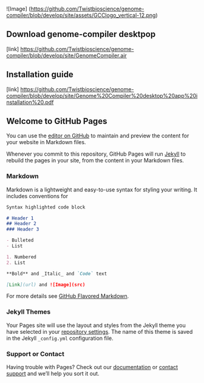 ![Image] (https://github.com/Twistbioscience/genome-compiler/blob/develop/site/assets/GCClogo_vertical-12.png)

## Download genome-compiler desktpop 
[link] https://github.com/Twistbioscience/genome-compiler/blob/develop/site/GenomeCompiler.air

## Installation guide
[link] https://github.com/Twistbioscience/genome-compiler/blob/develop/site/Genome%20Compiler%20desktop%20app%20installation%20.pdf

## Welcome to GitHub Pages

You can use the [editor on GitHub](https://github.com/Twistbioscience/genome-compiler/edit/develop/README.md) to maintain and preview the content for your website in Markdown files.

Whenever you commit to this repository, GitHub Pages will run [Jekyll](https://jekyllrb.com/) to rebuild the pages in your site, from the content in your Markdown files.

### Markdown

Markdown is a lightweight and easy-to-use syntax for styling your writing. It includes conventions for

```markdown
Syntax highlighted code block

# Header 1
## Header 2
### Header 3

- Bulleted
- List

1. Numbered
2. List

**Bold** and _Italic_ and `Code` text

[Link](url) and ![Image](src)
```

For more details see [GitHub Flavored Markdown](https://guides.github.com/features/mastering-markdown/).

### Jekyll Themes

Your Pages site will use the layout and styles from the Jekyll theme you have selected in your [repository settings](https://github.com/Twistbioscience/genome-compiler/settings). The name of this theme is saved in the Jekyll `_config.yml` configuration file.

### Support or Contact

Having trouble with Pages? Check out our [documentation](https://docs.github.com/categories/github-pages-basics/) or [contact support](https://support.github.com/contact) and we’ll help you sort it out.
